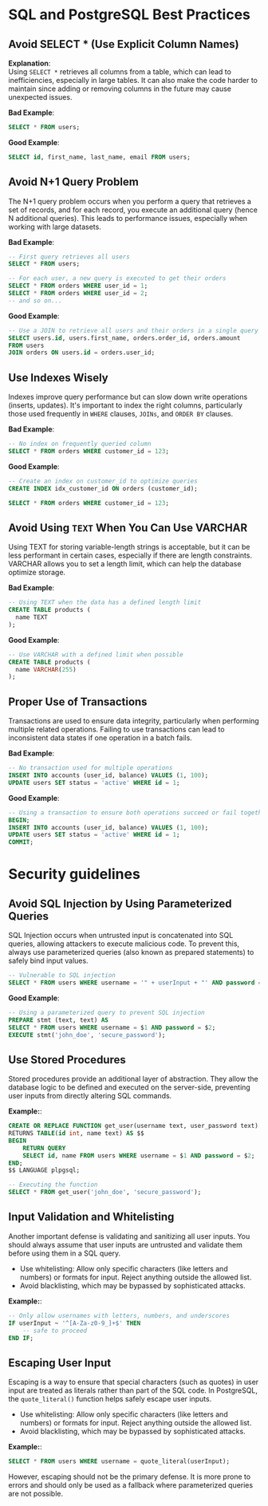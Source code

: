 # SQL and PostgreSQL Best Practices

## Avoid SELECT * (Use Explicit Column Names)

**Explanation**:  
Using `SELECT *` retrieves all columns from a table, which can lead to inefficiencies, especially in large tables. It can also make the code harder to maintain since adding or removing columns in the future may cause unexpected issues.

**Bad Example**:
```sql
SELECT * FROM users;
```

**Good Example**:
```sql
SELECT id, first_name, last_name, email FROM users;
```

## Avoid N+1 Query Problem

The N+1 query problem occurs when you perform a query that retrieves a set of records, and for each record, you execute an additional query (hence N additional queries). This leads to performance issues, especially when working with large datasets.

**Bad Example**:
```sql
-- First query retrieves all users
SELECT * FROM users;

-- For each user, a new query is executed to get their orders
SELECT * FROM orders WHERE user_id = 1;
SELECT * FROM orders WHERE user_id = 2;
-- and so on...
```

**Good Example**:
```sql
-- Use a JOIN to retrieve all users and their orders in a single query
SELECT users.id, users.first_name, orders.order_id, orders.amount
FROM users
JOIN orders ON users.id = orders.user_id;
```

## Use Indexes Wisely

Indexes improve query performance but can slow down write operations (inserts, updates). It's important to index the right columns, particularly those used frequently in `WHERE` clauses, `JOINs`, and `ORDER BY` clauses.


**Bad Example**:
```sql
-- No index on frequently queried column
SELECT * FROM orders WHERE customer_id = 123;
```

**Good Example**:
```sql
-- Create an index on customer_id to optimize queries
CREATE INDEX idx_customer_id ON orders (customer_id);

SELECT * FROM orders WHERE customer_id = 123;
```

## Avoid Using `TEXT` When You Can Use VARCHAR

Using TEXT for storing variable-length strings is acceptable, but it can be less performant in certain cases, especially if there are length constraints. VARCHAR allows you to set a length limit, which can help the database optimize storage.

**Bad Example**:
```sql
-- Using TEXT when the data has a defined length limit
CREATE TABLE products (
  name TEXT
);
```

**Good Example**:
```sql
-- Use VARCHAR with a defined limit when possible
CREATE TABLE products (
  name VARCHAR(255)
);
```

## Proper Use of Transactions

Transactions are used to ensure data integrity, particularly when performing multiple related operations. Failing to use transactions can lead to inconsistent data states if one operation in a batch fails.

**Bad Example**:
```sql
-- No transaction used for multiple operations
INSERT INTO accounts (user_id, balance) VALUES (1, 100);
UPDATE users SET status = 'active' WHERE id = 1;
```

**Good Example**:
```sql
-- Using a transaction to ensure both operations succeed or fail together
BEGIN;
INSERT INTO accounts (user_id, balance) VALUES (1, 100);
UPDATE users SET status = 'active' WHERE id = 1;
COMMIT;
```

# Security guidelines

## Avoid SQL Injection by Using Parameterized Queries

SQL Injection occurs when untrusted input is concatenated into SQL queries, allowing attackers to execute malicious code. To prevent this, always use parameterized queries (also known as prepared statements) to safely bind input values.

```sql
-- Vulnerable to SQL injection
SELECT * FROM users WHERE username = '" + userInput + "' AND password = '" + passwordInput + "';
```

**Good Example**:
```sql
-- Using a parameterized query to prevent SQL injection
PREPARE stmt (text, text) AS
SELECT * FROM users WHERE username = $1 AND password = $2;
EXECUTE stmt('john_doe', 'secure_password');
```

## Use Stored Procedures

Stored procedures provide an additional layer of abstraction. They allow the database logic to be defined and executed on the server-side, preventing user inputs from directly altering SQL commands.

**Example:**:

```sql
CREATE OR REPLACE FUNCTION get_user(username text, user_password text)
RETURNS TABLE(id int, name text) AS $$
BEGIN
    RETURN QUERY
    SELECT id, name FROM users WHERE username = $1 AND password = $2;
END;
$$ LANGUAGE plpgsql;

-- Executing the function
SELECT * FROM get_user('john_doe', 'secure_password');
```

## Input Validation and Whitelisting

Another important defense is validating and sanitizing all user inputs. You should always assume that user inputs are untrusted and validate them before using them in a SQL query.

* Use whitelisting: Allow only specific characters (like letters and numbers) or formats for input. Reject anything outside the allowed list.
* Avoid blacklisting, which may be bypassed by sophisticated attacks.

**Example:**:
```sql
-- Only allow usernames with letters, numbers, and underscores
IF userInput ~ '^[A-Za-z0-9_]+$' THEN
    -- safe to proceed
END IF;
```

## Escaping User Input
Escaping is a way to ensure that special characters (such as quotes) in user input are treated as literals rather than part of the SQL code. In PostgreSQL, the `quote_literal()` function helps safely escape user inputs.

* Use whitelisting: Allow only specific characters (like letters and numbers) or formats for input. Reject anything outside the allowed list.
* Avoid blacklisting, which may be bypassed by sophisticated attacks.

**Example:**:
```sql
SELECT * FROM users WHERE username = quote_literal(userInput);
```
However, escaping should not be the primary defense. It is more prone to errors and should only be used as a fallback where parameterized queries are not possible.
